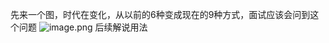 先来一个图，时代在变化，从以前的6种变成现在的9种方式，面试应该会问到这个问题
![image.png](https://upload-images.jianshu.io/upload_images/12139254-d8b2ac21afba35bf.png?imageMogr2/auto-orient/strip%7CimageView2/2/w/1240)
后续解说用法
